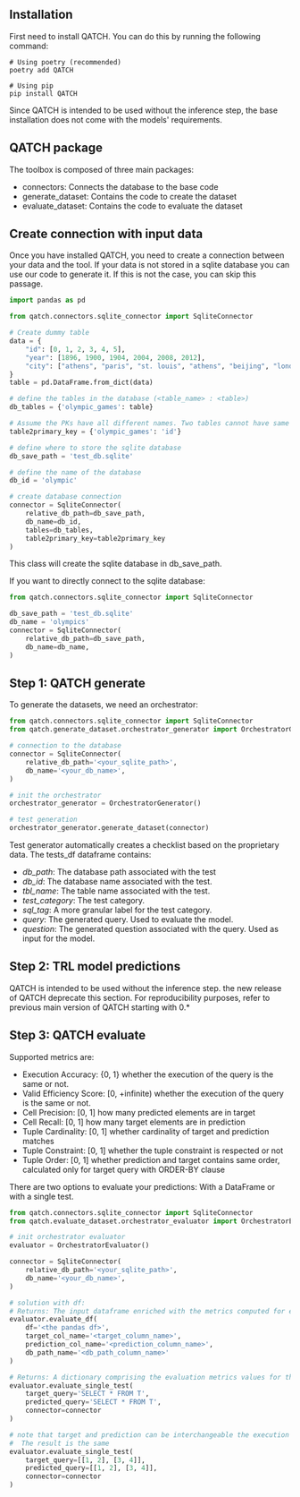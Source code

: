 ## Installation

First need to install QATCH.
You can do this by running the following command:

```console
# Using poetry (recommended)
poetry add QATCH

# Using pip
pip install QATCH 
```

Since QATCH is intended to be used without the inference step, the base installation does not come
with the models' requirements.

## QATCH package

The toolbox is composed of three main packages:

- connectors: Connects the database to the base code
- generate_dataset: Contains the code to create the dataset
- evaluate_dataset: Contains the code to evaluate the dataset

## Create connection with input data

Once you have installed QATCH, you need to create a connection between your data and the tool.
If your data is not stored in a sqlite database you can use our code to generate it.
If this is not the case, you can skip this passage.

```python
import pandas as pd

from qatch.connectors.sqlite_connector import SqliteConnector

# Create dummy table
data = {
    "id": [0, 1, 2, 3, 4, 5],
    "year": [1896, 1900, 1904, 2004, 2008, 2012],
    "city": ["athens", "paris", "st. louis", "athens", "beijing", "london"]
}
table = pd.DataFrame.from_dict(data)

# define the tables in the database (<table_name> : <table>)
db_tables = {'olympic_games': table}

# Assume the PKs have all different names. Two tables cannot have same PK name.
table2primary_key = {'olympic_games': 'id'}

# define where to store the sqlite database
db_save_path = 'test_db.sqlite'

# define the name of the database
db_id = 'olympic'

# create database connection
connector = SqliteConnector(
    relative_db_path=db_save_path,
    db_name=db_id,
    tables=db_tables,
    table2primary_key=table2primary_key
)
```

This class will create the sqlite database in db_save_path.

If you want to directly connect to the sqlite database:

```python
from qatch.connectors.sqlite_connector import SqliteConnector

db_save_path = 'test_db.sqlite'
db_name = 'olympics'
connector = SqliteConnector(
    relative_db_path=db_save_path,
    db_name=db_name,
)
```

## Step 1: QATCH generate

To generate the datasets, we need an orchestrator:

```python
from qatch.connectors.sqlite_connector import SqliteConnector
from qatch.generate_dataset.orchestrator_generator import OrchestratorGenerator

# connection to the database
connector = SqliteConnector(
    relative_db_path='<your_sqlite_path>',
    db_name='<your_db_name>',
)

# init the orchestrator
orchestrator_generator = OrchestratorGenerator()

# test generation
orchestrator_generator.generate_dataset(connector)
```

Test generator automatically creates a checklist based on the proprietary data.
The tests_df dataframe contains:

- *db_path*: The database path associated with the test
- *db_id*: The database name associated with the test.
- *tbl_name*: The table name associated with the test.
- *test_category*: The test category.
- *sql_tag*: A more granular label for the test category.
- *query*: The generated query. Used to evaluate the model.
- *question*: The generated question associated with the query. Used as input for the model.

## Step 2: TRL model predictions

QATCH is intended to be used without the inference step. the new release of QATCH deprecate this section. 
For reproducibility purposes, refer to previous main version of QATCH starting with 0.* 

## Step 3: QATCH evaluate

Supported metrics are:
- Execution Accuracy: {0, 1} whether the execution of the query is the same or not.
- Valid Efficiency Score: [0, +infinite) whether the execution of the query is the same or not.
- Cell Precision: [0, 1] how many predicted elements are in target
- Cell Recall: [0, 1] how many target elements are in prediction
- Tuple Cardinality: [0, 1] whether cardinality of target and prediction matches
- Tuple Constraint: [0, 1] whether the tuple constraint is respected or not 
- Tuple Order: [0, 1] whether prediction and target contains same order, calculated only for target query with ORDER-BY clause


There are two options to evaluate your predictions: With a DataFrame or with a single test.

```python
from qatch.connectors.sqlite_connector import SqliteConnector
from qatch.evaluate_dataset.orchestrator_evaluator import OrchestratorEvaluator

# init orchestrator evaluator 
evaluator = OrchestratorEvaluator()

connector = SqliteConnector(
    relative_db_path='<your_sqlite_path>',
    db_name='<your_db_name>',
)

# solution with df:
# Returns: The input dataframe enriched with the metrics computed for each test case.
evaluator.evaluate_df(
    df='<the pandas df>',
    target_col_name='<target_column_name>',
    prediction_col_name='<prediction_column_name>',
    db_path_name='<db_path_column_name>'
)

# Returns: A dictionary comprising the evaluation metrics values for the test.
evaluator.evaluate_single_test(
    target_query='SELECT * FROM T',
    predicted_query='SELECT * FROM T',
    connector=connector
)

# note that target and prediction can be interchangeable the execution of the query or the SQL query
#  The result is the same
evaluator.evaluate_single_test(
    target_query=[[1, 2], [3, 4]],
    predicted_query=[[1, 2], [3, 4]],
    connector=connector
)

```